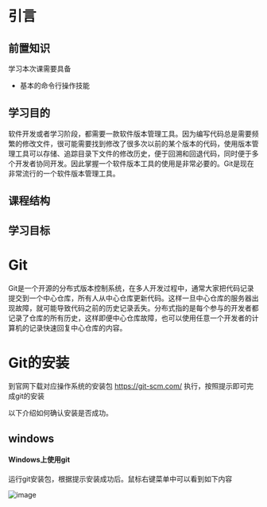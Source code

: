 # 引言

## 前置知识

学习本次课需要具备

- 基本的命令行操作技能

## 学习目的

软件开发或者学习阶段，都需要一款软件版本管理工具。因为编写代码总是需要频繁的修改文件，很可能需要找到修改了很多次以前的某个版本的代码，使用版本管理工具可以存储、追踪目录下文件的修改历史，便于回溯和回退代码，同时便于多个开发者协同开发。因此掌握一个软件版本工具的使用是非常必要的。Git是现在非常流行的一个软件版本管理工具。

## 课程结构



## 学习目标







# Git

Git是一个开源的分布式版本控制系统，在多人开发过程中，通常大家把代码记录提交到一个中心仓库，所有人从中心仓库更新代码。这样一旦中心仓库的服务器出现故障，就可能导致代码之前的历史记录丢失。分布式指的是每个参与的开发者都记录了仓库的所有历史，这样即便中心仓库故障，也可以使用任意一个开发者的计算机的记录快速回复中心仓库的内容。

# Git的安装

到官网下载对应操作系统的安装包 https://git-scm.com/ 执行，按照提示即可完成git的安装

以下介绍如何确认安装是否成功。

## windows

#### Windows上使用git

运行git安装包，根据提示安装成功后。鼠标右键菜单中可以看到如下内容

![image](/Users/liyi/works/repos/javase-doc/00.工具/git_01.png)